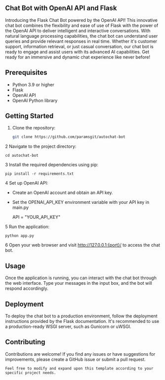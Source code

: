 ## Chat Bot with OpenAI API and Flask

Introducing the Flask Chat Bot powered by the OpenAI API! This innovative chat bot combines the flexibility and ease of use of Flask with the power of the OpenAI API to deliver intelligent and interactive conversations. With natural language processing capabilities, the chat bot can understand user queries and provide relevant responses in real time. Whether it's customer support, information retrieval, or just casual conversation, our chat bot is ready to engage and assist users with its advanced AI capabilities. Get ready for an immersive and dynamic chat experience like never before!

## Prerequisites

- Python 3.9 or higher
- Flask
- OpenAI API
- OpenAI Python library

## Getting Started

1. Clone the repository:

   ```bash
   git clone https://github.com/paramsgit/autochat-bot

2  Navigate to the project directory:
    
    cd autochat-bot

3 Install the required dependencies using pip:
    
    pip install -r requirements.txt

4 Set up OpenAI API:

- Create an OpenAI account and obtain an API key.
- Set the OPENAI_API_KEY environment variable with your API key in main.py 

    API = "YOUR_API_KEY"

5 Run the application:

    python app.py

6 Open your web browser and visit http://127.0.0.1:{port}/ to access the chat bot.



## Usage
Once the application is running, you can interact with the chat bot through the web interface. Type your messages in the input box, and the bot will respond accordingly.

## Deployment
To deploy the chat bot to a production environment, follow the deployment instructions provided by the Flask documentation. It's recommended to use a production-ready WSGI server, such as Gunicorn or uWSGI.


## Contributing
Contributions are welcome! If you find any issues or have suggestions for improvements, please create a GitHub issue or submit a pull request.

    Feel free to modify and expand upon this template according to your specific project needs.


